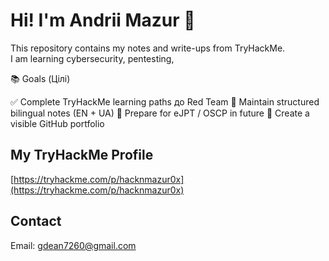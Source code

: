 # Hi! I'm Andrii Mazur 👋

This repository contains my notes and write-ups from TryHackMe.  
I am learning cybersecurity, pentesting,

📚 Goals (Цілі)

✅ Complete TryHackMe learning paths до Red Team
📓 Maintain structured bilingual notes (EN + UA)
🧠 Prepare for eJPT / OSCP in future
🧾 Create a visible GitHub portfolio


## My TryHackMe Profile  
[https://tryhackme.com/p/hacknmazur0x](https://tryhackme.com/p/hacknmazur0x)

## Contact
Email: gdean7260@gmail.com

